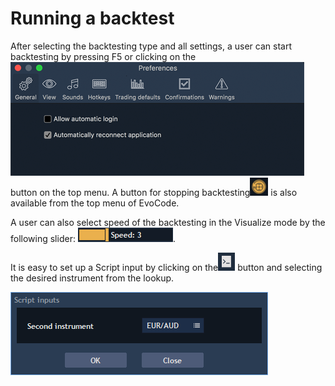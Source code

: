 # Running a backtest

After selecting the backtesting type and all settings, a user can start backtesting by pressing F5 or clicking on the![](../../.gitbook/assets/1%20%2882%29.png)button on the top menu. A button for stopping backtesting![](../../.gitbook/assets/2%20%2865%29.png)
is also available from the top menu of EvoCode.

A user can also select speed of the backtesting in the Visualize mode by the following slider: ![](../../.gitbook/assets/3%20%2827%29.png).

It is easy to set up a Script input by clicking on the![](../../.gitbook/assets/4%20%2813%29.png)
button and selecting the desired instrument from the lookup.

![](../../.gitbook/assets/5%20%2832%29.png)

 

